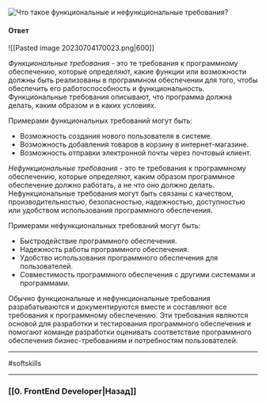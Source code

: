 ![Что такое функциональные и нефункциональные требования?](https://youtu.be/nTE4qvSvxXY?t=526)


#### Ответ

![[Pasted image 20230704170023.png|600]]

*Функциональные требования* - это те требования к программному обеспечению, которые определяют, какие функции или возможности должны быть реализованы в программном обеспечении для того, чтобы обеспечить его работоспособность и функциональность. Функциональные требования описывают, что программа должна делать, каким образом и в каких условиях.

Примерами функциональных требований могут быть:
- Возможность создания нового пользователя в системе.
- Возможность добавления товаров в корзину в интернет-магазине.
- Возможность отправки электронной почты через почтовый клиент.

*Нефункциональные требования* - это те требования к программному обеспечению, которые определяют, каким образом программное обеспечение должно работать, а не что оно должно делать. Нефункциональные требования могут быть связаны с качеством, производительностью, безопасностью, надежностью, доступностью или удобством использования программного обеспечения.

Примерами нефункциональных требований могут быть:
- Быстродействие программного обеспечения.
- Надежность работы программного обеспечения.
- Удобство использования программного обеспечения для пользователей.
- Совместимость программного обеспечения с другими системами и программами.

Обычно функциональные и нефункциональные требования разрабатываются и документируются вместе и составляют все требования к программному обеспечению. Эти требования являются основой для разработки и тестирования программного обеспечения и помогают команде разработки оценивать соответствие программного обеспечения бизнес-требованиям и потребностям пользователей.

___
#softskills 

___

### [[0. FrontEnd Developer|Назад]]
